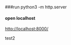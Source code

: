 ###run
	python3 -m http.server
	
#### open localhost

[http://localhost:8000/](http://localhost:8000/) 


test2
